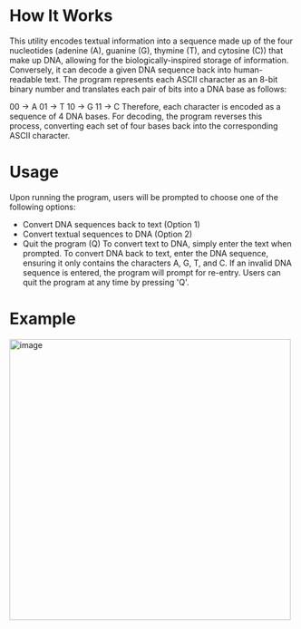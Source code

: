 # How It Works
This utility encodes textual information into a sequence made up of the four nucleotides (adenine (A), guanine (G), thymine (T), and cytosine (C)) that make up DNA, allowing for the biologically-inspired storage of information. Conversely, it can decode a given DNA sequence back into human-readable text. The program represents each ASCII character as an 8-bit binary number and translates each pair of bits into a DNA base as follows:

00 -> A
01 -> T
10 -> G
11 -> C
Therefore, each character is encoded as a sequence of 4 DNA bases. For decoding, the program reverses this process, converting each set of four bases back into the corresponding ASCII character.

# Usage
Upon running the program, users will be prompted to choose one of the following options:
- Convert DNA sequences back to text (Option 1)
- Convert textual sequences to DNA (Option 2)
- Quit the program (Q)
To convert text to DNA, simply enter the text when prompted. To convert DNA back to text, enter the DNA sequence, ensuring it only contains the characters A, G, T, and C. If an invalid DNA sequence is entered, the program will prompt for re-entry. Users can quit the program at any time by pressing 'Q'.

# Example

<img width="496" alt="image" src="https://github.com/Synthia-Li/Decode-encode-Anything/assets/143859275/897a4bd6-e664-4e69-b8d7-cdbc0105a00b">
